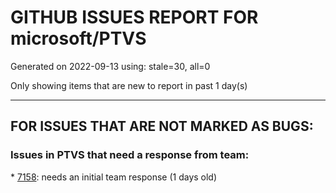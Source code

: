 
# GITHUB ISSUES REPORT FOR microsoft/PTVS


Generated on 2022-09-13 using: stale=30, all=0


Only showing items that are new to report in past 1 day(s)


---

## FOR ISSUES THAT ARE NOT MARKED AS BUGS:


### Issues in PTVS that need a response from team:


\* [7158](https://github.com/microsoft/PTVS/issues/7158 "VS2017 Debug Error: An unexpected error occcurred"): needs an initial team response (1 days old)
